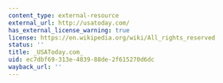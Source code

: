 ```yaml
---
content_type: external-resource
external_url: http://usatoday.com/
has_external_license_warning: true
license: https://en.wikipedia.org/wiki/All_rights_reserved
status: ''
title: _USAToday.com_
uid: ec7dbf69-313e-4839-88de-2f615270d6dc
wayback_url: ''
---
```

